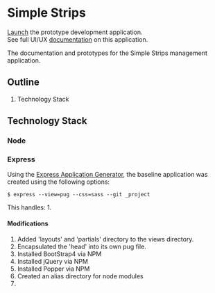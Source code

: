 # Simple Strips
[Launch](https://google.com) the prototype development application.  
See full UI/UX [documentation](https://github.com/elwoodberry/ux/tree/master/portfolio/vendor-management) on this application.  

The documentation and prototypes for the Simple Strips management application.

## Outline
1. Technology Stack



## Technology Stack

### Node

### Express
Using the [Express Application Generator](https://expressjs.com/en/starter/generator.html), the baseline application was created using the following options:
```
$ express --view=pug --css=sass --git _project
```

This handles:
1.

#### Modifications
1. Added 'layouts' and 'partials' directory to the views directory.
1. Encapsulated the 'head' into its own pug file.
1. Installed BootStrap4 via NPM
1. Installed jQuery via NPM
1. Installed Popper via NPM
1. Created an alias directory for node modules
1.

